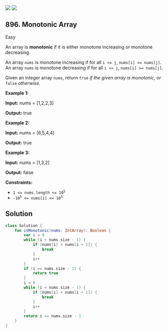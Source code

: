 [![](https://img.shields.io/github/stars/javadev/LeetCode-in-Kotlin?label=Stars&style=flat-square)](https://github.com/javadev/LeetCode-in-Kotlin)
[![](https://img.shields.io/github/forks/javadev/LeetCode-in-Kotlin?label=Fork%20me%20on%20GitHub%20&style=flat-square)](https://github.com/javadev/LeetCode-in-Kotlin/fork)

## 896\. Monotonic Array

Easy

An array is **monotonic** if it is either monotone increasing or monotone decreasing.

An array `nums` is monotone increasing if for all `i <= j`, `nums[i] <= nums[j]`. An array `nums` is monotone decreasing if for all `i <= j`, `nums[i] >= nums[j]`.

Given an integer array `nums`, return `true` _if the given array is monotonic, or_ `false` _otherwise_.

**Example 1:**

**Input:** nums = [1,2,2,3]

**Output:** true

**Example 2:**

**Input:** nums = [6,5,4,4]

**Output:** true

**Example 3:**

**Input:** nums = [1,3,2]

**Output:** false

**Constraints:**

*   <code>1 <= nums.length <= 10<sup>5</sup></code>
*   <code>-10<sup>5</sup> <= nums[i] <= 10<sup>5</sup></code>

## Solution

```kotlin
class Solution {
    fun isMonotonic(nums: IntArray): Boolean {
        var i = 0
        while (i < nums.size - 1) {
            if (nums[i] > nums[i + 1]) {
                break
            }
            i++
        }
        if (i == nums.size - 1) {
            return true
        }
        i = 0
        while (i < nums.size - 1) {
            if (nums[i] < nums[i + 1]) {
                break
            }
            i++
        }
        return i == nums.size - 1
    }
}
```